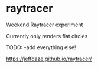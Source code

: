 # raytracer
Weekend Raytracer experiment

Currently only renders flat circles

TODO:
-add everything else!

https://jeffdaze.github.io/raytracer/
